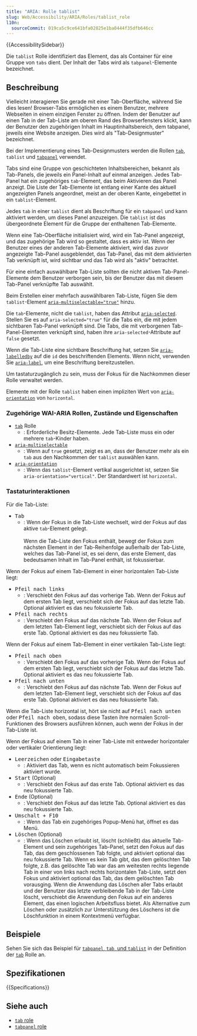 ```yaml
---
title: "ARIA: Rolle tablist"
slug: Web/Accessibility/ARIA/Roles/tablist_role
l10n:
  sourceCommit: 019ca5c9ce641bfa02825e1ba0444f35dfb646cc
---
```


{{AccessibilitySidebar}}

Die `tablist` Rolle identifiziert das Element, das als Container für eine Gruppe von `tabs` dient. Der Inhalt der Tabs wird als `tabpanel`-Elemente bezeichnet.

## Beschreibung

Vielleicht interagieren Sie gerade mit einer Tab-Oberfläche, während Sie dies lesen! Browser-Tabs ermöglichen es einem Benutzer, mehrere Webseiten in einem einzigen Fenster zu öffnen. Indem der Benutzer auf einen Tab in der Tab-Liste am oberen Rand des Browserfensters klickt, kann der Benutzer den zugehörigen Inhalt im Hauptinhaltsbereich, dem tabpanel, jeweils eine Website anzeigen. Dies wird als "Tab-Designmuster" bezeichnet.

Bei der Implementierung eines Tab-Designmusters werden die Rollen [`tab`](/de/docs/Web/Accessibility/ARIA/Roles/tab_role), `tablist` und [`tabpanel`](/de/docs/Web/Accessibility/ARIA/Roles/tabpanel_role) verwendet.

Tabs sind eine Gruppe von geschichteten Inhaltsbereichen, bekannt als Tab-Panels, die jeweils ein Panel-Inhalt auf einmal anzeigen. Jedes Tab-Panel hat ein zugehöriges `tab`-Element, das beim Aktivieren das Panel anzeigt. Die Liste der Tab-Elemente ist entlang einer Kante des aktuell angezeigten Panels angeordnet, meist an der oberen Kante, eingebettet in ein `tablist`-Element.

Jedes `tab` in einer `tablist` dient als Beschriftung für ein `tabpanel` und kann aktiviert werden, um dieses Panel anzuzeigen. Die `tablist` ist das übergeordnete Element für die Gruppe der enthaltenen Tab-Elemente.

Wenn eine Tab-Oberfläche initialisiert wird, wird ein Tab-Panel angezeigt, und das zugehörige Tab wird so gestaltet, dass es aktiv ist. Wenn der Benutzer eines der anderen Tab-Elemente aktiviert, wird das zuvor angezeigte Tab-Panel ausgeblendet, das Tab-Panel, das mit dem aktivierten Tab verknüpft ist, wird sichtbar und das Tab wird als "aktiv" betrachtet.

Für eine einfach auswählbare Tab-Liste sollten die nicht aktiven Tab-Panel-Elemente dem Benutzer verborgen sein, bis der Benutzer das mit diesem Tab-Panel verknüpfte Tab auswählt.

Beim Erstellen einer mehrfach auswählbaren Tab-Liste, fügen Sie dem `tablist`-Element [`aria-multiselectable="true"`](/de/docs/Web/Accessibility/ARIA/Attributes/aria-multiselectable) hinzu.

Die `tab`-Elemente, nicht die `tablist`, haben das Attribut [`aria-selected`](/de/docs/Web/Accessibility/ARIA/Attributes/aria-selected). Stellen Sie es auf `aria-selected="true"` für die Tabs ein, die mit jedem sichtbaren Tab-Panel verknüpft sind. Die Tabs, die mit verborgenen Tab-Panel-Elementen verknüpft sind, haben ihre `aria-selected`-Attribute auf `false` gesetzt.

Wenn die Tab-Liste eine sichtbare Beschriftung hat, setzen Sie [`aria-labelledby`](/de/docs/Web/Accessibility/ARIA/Attributes/aria-labelledby) auf die `id` des beschriftenden Elements. Wenn nicht, verwenden Sie [`aria-label`](/de/docs/Web/Accessibility/ARIA/Attributes/aria-label), um eine Beschriftung bereitzustellen.

Um tastaturzugänglich zu sein, muss der Fokus für die Nachkommen dieser Rolle verwaltet werden.

Elemente mit der Rolle `tablist` haben einen impliziten Wert von [`aria-orientation`](/de/docs/Web/Accessibility/ARIA/Attributes/aria-orientation) von `horizontal`.

### Zugehörige WAI-ARIA Rollen, Zustände und Eigenschaften

- [`tab`](/de/docs/Web/Accessibility/ARIA/Roles/tab_role) Rolle
  - : Erforderliche Besitz-Elemente. Jede Tab-Liste muss ein oder mehrere `tab`-Kinder haben.
- [`aria-multiselectable`](/de/docs/Web/Accessibility/ARIA/Attributes/aria-multiselectable)
  - : Wenn auf `true` gesetzt, zeigt es an, dass der Benutzer mehr als ein `tab` aus den Nachkommen der `tablist` auswählen kann.
- [`aria-orientation`](/de/docs/Web/Accessibility/ARIA/Attributes/aria-orientation)
  - : Wenn das `tablist`-Element vertikal ausgerichtet ist, setzen Sie `aria-orientation="vertical"`. Der Standardwert ist `horizontal`.

### Tastaturinteraktionen

Für die Tab-Liste:

- <kbd>Tab</kbd>
  - : Wenn der Fokus in die Tab-Liste wechselt, wird der Fokus auf das aktive `tab`-Element gelegt. <br/><br/>Wenn die Tab-Liste den Fokus enthält, bewegt der Fokus zum nächsten Element in der Tab-Reihenfolge außerhalb der Tab-Liste, welches das Tab-Panel ist, es sei denn, das erste Element, das bedeutsamen Inhalt im Tab-Panel enthält, ist fokussierbar.

Wenn der Fokus auf einem Tab-Element in einer horizontalen Tab-Liste liegt:

- <kbd>Pfeil nach links</kbd>
  - : Verschiebt den Fokus auf das vorherige Tab. Wenn der Fokus auf dem ersten Tab liegt, verschiebt sich der Fokus auf das letzte Tab. Optional aktiviert es das neu fokussierte Tab.
- <kbd>Pfeil nach rechts</kbd>
  - : Verschiebt den Fokus auf das nächste Tab. Wenn der Fokus auf dem letzten Tab-Element liegt, verschiebt sich der Fokus auf das erste Tab. Optional aktiviert es das neu fokussierte Tab.

Wenn der Fokus auf einem Tab-Element in einer vertikalen Tab-Liste liegt:

- <kbd>Pfeil nach oben</kbd>
  - : Verschiebt den Fokus auf das vorherige Tab. Wenn der Fokus auf dem ersten Tab liegt, verschiebt sich der Fokus auf das letzte Tab. Optional aktiviert es das neu fokussierte Tab.
- <kbd>Pfeil nach unten</kbd>
  - : Verschiebt den Fokus auf das nächste Tab. Wenn der Fokus auf dem letzten Tab-Element liegt, verschiebt sich der Fokus auf das erste Tab. Optional aktiviert es das neu fokussierte Tab.

Wenn die Tab-Liste horizontal ist, hört sie nicht auf <kbd>Pfeil nach unten</kbd> oder <kbd>Pfeil nach oben</kbd>, sodass diese Tasten ihre normalen Scroll-Funktionen des Browsers ausführen können, auch wenn der Fokus in der Tab-Liste ist.

Wenn der Fokus auf einem Tab in einer Tab-Liste mit entweder horizontaler oder vertikaler Orientierung liegt:

- <kbd>Leerzeichen</kbd> oder <kbd>Eingabetaste</kbd>
  - : Aktiviert das Tab, wenn es nicht automatisch beim Fokussieren aktiviert wurde.
- <kbd>Start</kbd> (Optional)
  - : Verschiebt den Fokus auf das erste Tab. Optional aktiviert es das neu fokussierte Tab.
- <kbd>Ende</kbd> (Optional)
  - : Verschiebt den Fokus auf das letzte Tab. Optional aktiviert es das neu fokussierte Tab.
- <kbd>Umschalt + F10</kbd>
  - : Wenn das Tab ein zugehöriges Popup-Menü hat, öffnet es das Menü.
- <kbd>Löschen</kbd> (Optional)
  - : Wenn das Löschen erlaubt ist, löscht (schließt) das aktuelle Tab-Element und sein zugehöriges Tab-Panel, setzt den Fokus auf das Tab, das dem geschlossenen Tab folgte, und aktiviert optional das neu fokussierte Tab. Wenn es kein Tab gibt, das dem gelöschten Tab folgte, z.B. das gelöschte Tab war das am weitesten rechts liegende Tab in einer von links nach rechts horizontalen Tab-Liste, setzt den Fokus und aktiviert optional das Tab, das dem gelöschten Tab vorausging. Wenn die Anwendung das Löschen aller Tabs erlaubt und der Benutzer das letzte verbleibende Tab in der Tab-Liste löscht, verschiebt die Anwendung den Fokus auf ein anderes Element, das einen logischen Arbeitsfluss bietet. Als Alternative zum Löschen oder zusätzlich zur Unterstützung des Löschens ist die Löschfunktion in einem Kontextmenü verfügbar.

<!--
### Erforderliche JavaScript-Funktionen

## Barrierefreiheitsbedenken

## Best Practices

### Bevorzugen Sie HTML
-->

## Beispiele

Sehen Sie sich das Beispiel für [`tabpanel`, `tab`, und `tablist`](/de/docs/Web/Accessibility/ARIA/Roles/tab_role#example) in der Definition der [`tab`](/de/docs/Web/Accessibility/ARIA/Roles/tab_role) Rolle an.

## Spezifikationen

{{Specifications}}

## Siehe auch

- [`tab` role](/de/docs/Web/Accessibility/ARIA/Roles/tab_role)
- [`tabpanel` role](/de/docs/Web/Accessibility/ARIA/Roles/tabpanel_role)

